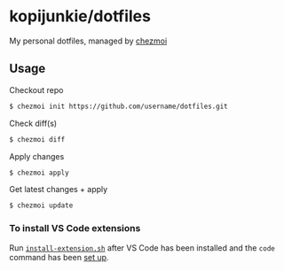 # kopijunkie/dotfiles

My personal dotfiles, managed by [chezmoi](https://github.com/twpayne/chezmoi)

## Usage

Checkout repo

```bash
$ chezmoi init https://github.com/username/dotfiles.git
```

Check diff(s)

```bash
$ chezmoi diff
```

Apply changes

```bash
$ chezmoi apply
```

Get latest changes + apply

```bash
$ chezmoi update
```

### To install VS Code extensions

Run [`install-extension.sh`](.vscode/install-extensions.sh) after VS Code has been installed and the `code` command has been [set up](https://code.visualstudio.com/docs/setup/mac#_launching-from-the-command-line).
